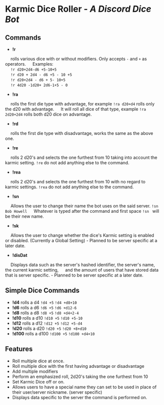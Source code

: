 # Karmic Dice Roller - _A Discord Dice Bot_

## Commands

- **!r**<br>

&emsp; rolls various dice with or without modifiers. Only accepts `-` and `+` as operators.
&emsp; Examples:<br>
&emsp; `!r d20+2d4-d6 +5-10+5`<br>
&emsp; `!r d20 + 2d4 - d6 +5 - 10 +5`<br>
&emsp; `!r d20+2d4 - d6 + 5- 10+5`<br>
&emsp; `!r 4d20 -1d20+ 2d6-1+5 - 0`<br>
- **!ra**<br>

&emsp; rolls the first die type with advantage, for example `!ra d20+d4` rolls only the d20 with advantage.
&emsp; It will roll all dice of that type, example `!ra 2d20+2d4` rolls both d20 dice on advantage.
- **!rd**<br>

&emsp; rolls the first die type with disadvantage, works the same as the above one.
- **!re**<br>

&emsp; rolls 2 d20's and selects the one furthest from 10 taking into account the karmic setting. `!re` do not add anything else to the command.
- **!rea**<br>

&emsp; rolls 2 d20's and selects the one furthest from 10 with no regard to karmic settings. `!rea` do not add anything else to the command.
- **!sn**<br>

&emsp; Allows the user to change their name the bot uses on the said server. `!sn Bob Howell`
&emsp; Whatever is typed after the command and first space `!sn ` will be their new name.
- **!sk**<br>

&emsp; Allows the user to change whether the dice's Karmic setting is enabled or disabled. (Currently a Global Setting)
    - Planned to be server specific at a later date.
- **!disDat**<br>

&emsp; Displays data such as the server's hashed identifier, the server's name, the current karmic setting,
&emsp; and the amount of users that have stored data that is server specific.
    - Planned to be server specific at a later date.

## Simple Dice Commands
- **!d4** rolls a d4 `!d4 +5` `!d4 +d8+10`
- **!d6** rolls a d6 `!d6 +5` `!d6 +d12-6`
- **!d8** rolls a d8 `!d8 +5` `!d8 +d4+2-4`
- **!d10** rolls a d10 `!d10 +5` `!d10 +5-10`
- **!d12** rolls a d12 `!d12 +5` `!d12 +5-d4`
- **!d20** rolls a d20 `!d20 +5` `!d20 +8+d10`
- **!d100** rolls a d100 `!d100 +5` `!d100 +d4+10`


## Features

- Roll multiple dice at once.
- Roll multiple dice with the first having advantage or disadvantage
- Add multiple modifiers
- Perform an emphasized roll, 2d20's taking the one furthest from 10
- Set Karmic Dice off or on.
- Allows users to have a special name they can set to be used in place of their user/server nickname. (server specific)
- Displays data specific to the server the command is performed on.


